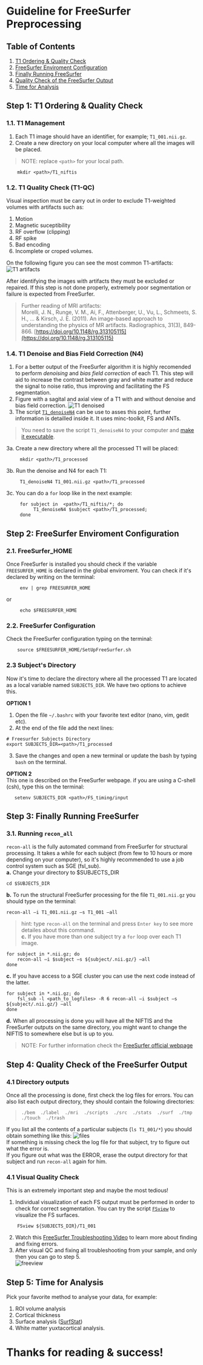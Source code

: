 # Guideline for FreeSurfer Preprocessing  
## Table of Contents  
1. [T1 Ordering & Quality Check](#step:-t1-ordering-&-quality-check)  
1. [FreeSurfer Enviroment Configuration](#step-2:-freesurfer-enviroment-configuration)  
1. [Finally Running FreeSurfer](#step-3:-finally-running-freesurfer)  
1. [Quality Check of the FreeSurfer Output](#step-4:-quality-check-of-the-freesurfer-output)  
1. [Time for Analysis](#step-5:-time-for-analysis)  
  
  
## Step 1: T1 Ordering & Quality Check  
### 1.1. T1 Management  
   1. Each T1 image should have an identifier, for example; `T1_001.nii.gz`.  
   1. Create a new directory on your local computer where all the images will be placed.  
>	NOTE: replace `<path>` for your local path.  
```{bash}
	mkdir <path>/T1_niftis
```  
  
### 1.2. T1 Quality Check (T1-QC)  
Visual inspection must be carry out in order to exclude T1-weighted volumes with artifacts such as:  
   1. Motion  
   1. Magnetic suceptibility  
   1. RF overflow (clipping)  
   1. RF spike  
   1. Bad encoding  
   1. Incomplete or croped volumes.  
  
On the following figure you can see the most common T1-artifacts:  
![T1 artifacts](https://farm5.staticflickr.com/4710/24784057227_2d716a04b9_z.jpg)  
  
After identifying the images with artifacts they must be excluded or repaired. If this step is not done properly, extremely poor segmentation or failure is expected from FreeSurfer.
   
> Further reading of MRI artifacts:  
> Morelli, J. N., Runge, V. M., Ai, F., Attenberger, U., Vu, L., Schmeets, S. H., ... & Kirsch, J. E. (2011). An image-based approach to understanding the physics of MR artifacts. Radiographics, 31(3), 849-866. [https://doi.org/10.1148/rg.313105115](https://doi.org/10.1148/rg.313105115)  
  
### 1.4. T1 Denoise and Bias Field Correction (N4) 
   1. For a better output of the FreeSurfer algorithm it is highly recomended to perform *denoising* and *bias field correction* of each T1. This step will aid to increase the contrast between gray and white matter and reduce the signal to noise ratio, thus improving and facilitating the FS segmentation.  
   1. Figure with a sagital and axial view of a T1 with and without denoise and bias field correction.
![T1 denoised](https://farm5.staticflickr.com/4761/24785957987_27c9f2c548_z.jpg)  
   1. The script [`T1_denoiseN4`](https://github.com/rcruces/MRI_analytic_tools/blob/master/Freesurfer_preprocessing/T1_denoiseN4) can be use to asses this point, further information is detailled inside it. It uses minc-toolkit, FS and ANTs.  
> You need to save the script `T1_denoiseN4` to your computer and [make it executable](https://askubuntu.com/questions/229589/how-to-make-a-file-e-g-a-sh-script-executable-so-it-can-be-run-from-termina#229592).  
  
   3a. Create a new directory where all the processed T1 will be placed:
```{bash}
     mkdir <path>/T1_processed
```  

   3b. Run the denoise and N4 for each T1:  
```{bash}
     T1_denoiseN4 T1_001.nii.gz <path>/T1_processed
```  

   3c. You can do a `for` loop like in the next example:
```{bash}
     for subject in  <path>/T1_niftis/*; do
          T1_denoiseN4 $subject <path>/T1_processed;
     done
```  
  
## Step 2: FreeSurfer Enviroment Configuration  
### 2.1. FreeSurfer_HOME  
Once FreeSurfer is installed you should check if the variable `FREESURFER_HOME` is declared in the global enviroment. You can check if it's declared by writing on the terminal:  
```{bash}
     env | grep FREESURFER_HOME  
```  
or  
```{bash}
     echo $FREESURFER_HOME  
```  
  
### 2.2. FreeSurfer Configuration  
Check the FreeSurfer configuration typing on the terminal:  
```{bash}
	source $FREESURFER_HOME/SetUpFreeSurfer.sh
```  

### 2.3 Subject's Directory  
Now it's time to declare the directory where all the processed T1 are located as a local variable named `SUBJECTS_DIR`. We have two options to achieve this.  
  
**OPTION 1**  
   1. Open the file `~/.bashrc` with your favorite text editor (nano, vim, gedit etc).
   2. At the end of the file add the next lines:  
```{bash}
# Freesurfer Subjects Directory
export SUBJECTS_DIR=<path>/T1_processed  
```
   3. Save the changes and open a new terminal or update the bash by typing `bash` on the terminal.  
  
**OPTION 2**  
This one is described on the FreeSurfer webpage. if you are using a C-shell (csh), type this on the terminal:  
```{bash}
   setenv SUBJECTS_DIR <path>/FS_timing/input  
```  
  
  
## Step 3: Finally Running FreeSurfer  
### 3.1. Running `recon_all`
`recon-all` is the fully automated command from FreeSurfer for structural processing. It takes a while for each subject (from few to 10 hours or more depending on your computer), so it's highly recommended to use a job control system such as SGE (fsl_sub).   
**a.** Change your directory to $SUBJECTS_DIR  
```{bash}
cd $SUBJECTS_DIR
```  
**b.** To run the structural FreeSurfer processing for the file `T1_001.nii.gz` you should type on the terminal:  
```{bash}
recon-all –i T1_001.nii.gz –s T1_001 –all
```  
> hint: type `recon-all` on the terminal and press `Enter key` to see more detailes about this command.  
**c.** If you have more than one subject try a `for` loop over each T1 image.
```{bash}
for subject in *.nii.gz; do
	recon-all –i $subject –s ${subject/.nii.gz/} –all
done
```  
**c.** If you have access to a SGE cluster you can use the next code instead of the latter.
```{bash}
for subject in *.nii.gz; do
	fsl_sub -l <path_to_logfiles> -R 6 recon-all –i $subject –s ${subject/.nii.gz/} –all
done
```  
**d.** When all processing is done you will have all the NIFTIS and the FreeSurfer outputs on the same directory, you might want to change the NIFTIS to somewhere else but is up to you.  
  
> NOTE: For further information check the [FreeSurfer official webpage](http://surfer.nmr.mgh.harvard.edu/fswiki/RecommendedReconstruction)  
  
## Step 4: Quality Check of the FreeSurfer Output  
### 4.1 Directory outputs
Once all the processing is done, first check the log files for errors. You can also list each output directory, they should contain the folowing directories:  
> `./bem  ./label  ./mri  ./scripts  ./src  ./stats  ./surf  ./tmp  ./touch  ./trash`  
  
If you list all the contents of a particular subjects (`ls T1_001/*`) you should obtain something like this:
![files](https://farm5.staticflickr.com/4659/27878923639_5878be0ec1_b.jpg)  
If something is missing check the log file for that subject, try to figure out what the error is.  
If you figure out what was the ERROR, erase the output directory for that subject and run `recon-all` again for him.  
  
### 4.1 Visual Quality Check
This is an extremely important step and maybe the most tedious!  
1. Individual visualization of each FS output must be performed in order to check for correct segmentation. You can try the script [`FSview`](https://github.com/rcruces/MRI_analytic_tools/blob/master/Freesurfer_preprocessing/FSview) to visualize the FS surfaces.
```{bash}
	FSview ${SUBJECTS_DIR}/T1_001
```  
2. Watch this [FreeSurfer Troubleshooting Video](https://www.youtube.com/watch?v=gf0BC0xs0tM&feature=youtu.be) to learn more about finding and fixing errors.  
3. After visual QC and fixing all troubleshooting from your sample, and only then you can go to step 5.  
![freeview](https://farm5.staticflickr.com/4711/39658495511_df8b10f1c0_o.png)
  
## Step 5: Time for Analysis  
Pick your favorite method to analyse your data, for example:  
1. ROI volume analysis  
1. Cortical thickness  
1. Surface analysis ([SurfStat](http://www.math.mcgill.ca/keith/surfstat/))  
1. White matter yuxtacortical analysis.  

  
# Thanks for reading & success!


